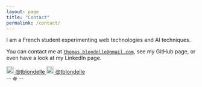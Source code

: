 ```yaml
---
layout: page
title: "Contact"
permalink: /contact/
---
```




I am a French student experimenting web technologies and AI techniques.

You can contact me at <code>thomas.blondelle@gmail.com</code>, see my GitHub page, or even have a look at my LinkedIn page.

<div class='center'>
   <a href="https://github.com/tblondelle" class="btn btn-default">
       <img class="logo" src="{{site.github.url}}/images/github_logo.png" height="20" width="20">
       <span>@tblondelle</span>
   </a>
   <a href="https://www.linkedin.com/in/tblondelle/" class="btn btn-default">
       <img class="logo" src="{{site.github.url}}/images/linkedin_logo.png" height="20" width="20">
       <span>@tblondelle</span>
   </a>
</div>


<div class="center logo_site">-- &#68181; --</div>